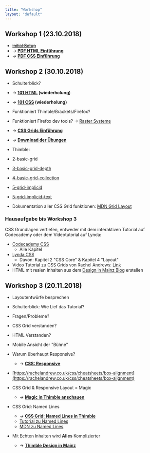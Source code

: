 ```yaml
---
title: "Workshop"
layout: "default"
---
```


## Workshop 1 (23.10.2018)
- ~~[Initial Setup](/thinker-tailor/1-html-css/setup.html)~~
- -> **[PDF HTML Einführung](/thinker-tailor/workshops/HTML-intro.pdf)**
- -> **[PDF CSS Einführung](/thinker-tailor/workshops/CSS-intro.pdf)**


## Workshop 2 (30.10.2018)
- Schulterblick?
- -> **[101 HTML](/thinker-tailor/1-html-css/html.html) (wiederholung)**
- -> **[101 CSS](/thinker-tailor/1-html-css/css.html) (wiederholung)**
- Funktioniert Thimble/Brackets/Firefox?
- Funktioniert Firefox dev tools? -> [Raster Systeme](/thinker-tailor/examples/raster-systeme/index.html)


- -> **[CSS Grids Einführung](/thinker-tailor/2-grid/css-grid.html)**


- -> **[Download der Übungen](https://github.com/milangress/thinker-tailor/archive/exercise.zip)**


- Thimble:
- [2-basic-grid](https://thimbleprojects.org/gress/572262)
- [3-basic-grid-depth](https://thimbleprojects.org/gress/572263)
- [4-basic-grid-collection](https://thimbleprojects.org/gress/572264)
- [5-grid-implicid](https://thimbleprojects.org/gress/572266)
- [5-grid-implicid-text](https://thimbleprojects.org/gress/572267)



- Dokumentation aller CSS Grid funktionen: [MDN Grid Layout](https://developer.mozilla.org/en-US/docs/Web/CSS/CSS_Grid_Layout)

### Hausaufgabe bis Workshop 3
CSS Grundlagen vertiefen, entweder mit dem interaktiven Tutorial auf Codecademy oder dem Videotutorial auf Lynda:
- [Codecademy CSS](https://www.codecademy.com/learn/learn-css)
    - Alle Kapitel
- [Lynda CSS](https://www.lynda.com/CSS-tutorials/CSS-Essential-Training-1/569190-2.html?org=hs-mainz.de)
    - Davon: Kapitel 2 "CSS Core" & Kapitel 4 "Layout" 
- Video Tutorial zu CSS Grids von Rachel Andrews: [Link](https://gridbyexample.com/video/)
- HTML mit realen Inhalten aus dem [Design in Mainz Blog](http://news.designinmainz.hs-mainz.de/) erstellen

## Workshop 3 (20.11.2018)

- Layoutentwürfe besprechen
- Schulterblick: Wie Lief das Tutorial?
- Fragen/Probleme?
- CSS Grid verstanden?
- HTML Verstanden?


- Mobile Ansicht der "Bühne"
- Warum überhaupt Responsive?
    - -> **[CSS: Responsive](/thinker-tailor/css/#css-responsive)**
- [https://rachelandrew.co.uk/css/cheatsheets/box-alignment](https://rachelandrew.co.uk/css/cheatsheets/box-alignment)


- CSS Grid & Responsive Layout = Magic
    - -> **[Magic in Thimble anschauen](https://thimbleprojects.org/gress/589014)**
- CSS Grid: Named Lines
    - -> **[CSS Grid: Named Lines in Thimble](https://thimbleprojects.org/gress/589037)**
    - [Tutorial zu Named Lines](https://gedd.ski/post/naming-css-grid-lines/)
    - [MDN zu Named Lines](https://developer.mozilla.org/en-US/docs/Web/CSS/CSS_Grid_Layout/Layout_using_Named_Grid_Lines)



- Mit Echten Inhalten wird **Alles** Komplizierter
    - -> **[Thimble Design in Mainz](https://thimbleprojects.org/gress/588992/)**
